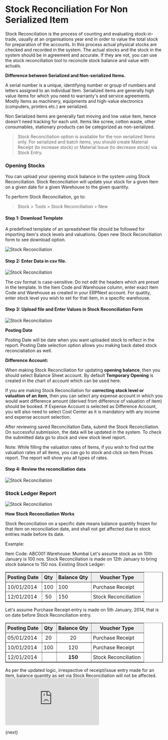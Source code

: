 <!-- add-breadcrumbs -->
# Stock Reconciliation For Non Serialized Item

Stock Reconciliation is the process of counting and evaluating stock-in-trade,
usually at an organisations year end in order to value the total stock for
preparation of the accounts. In this process actual physical stocks are
checked and recorded in the system. The actual stocks and the stock in the system should be in agreement and accurate. If they are not, you can
use the stock reconciliation tool to reconcile stock balance and value with actuals.

**Difference between Serialized and Non-serialized Items.**

A serial number is a unique, identifying number or group of numbers and
letters assigned to an individual Item. Serialized items are generally high value items for which you need to warranty's and service agreements. Mostly items as machinery, equipments and high-value electronics (computers, printers etc.) are serialized.

Non Serialized items are generally fast moving and low value item, hence doesn't need tracking for each unit. Items like screw, cotton waste, other consumables, stationary products can be categorized as non-serialized.

> Stock Reconciliation option is available for the non serialized Items only. For serialized and batch items, you should create Material Receipt (to increase stock) or Material Issue (to decrease stock) via Stock Entry.

### Opening Stocks

You can upload your opening stock balance in the system using Stock Reconciliation.
Stock Reconciliation will update your stock for a given Item on a given date
for a given Warehouse to the given quantity.

To perform Stock Reconciliation, go to:

> Stock > Tools > Stock Reconciliation > New

#### Step 1: Download Template

A predefined template of an spreadsheet file should be followed for importing item's stock levels and valuations. Open new Stock Reconciliation form to see download option.

<img class="screenshot" alt="Stock Reconciliation" src="{{docs_base_url}}/assets/img/setup/stock-recon-1.png">

#### Step 2: Enter Data in csv file.

<img class="screenshot" alt="Stock Reconciliation" src="{{docs_base_url}}/assets/img/setup/stock-reco-data.png">

The csv format is case-sensitive. Do not edit the headers which are preset in the template. In the Item Code and Warehouse column, enter exact Item Code and Warehouse as created in your ERPNext account. For quatity, enter stock level you wish to set for that item, in a specific warehouse.

#### Step 3: Upload file and Enter Values in Stock Reconciliation Form

<img class="screenshot" alt="Stock Reconciliation" src="{{docs_base_url}}/assets/img/setup/stock-recon-2.png">

**Posting Date**

Posting Date will be date when you want uploaded stock to reflect in the report. Posting Date selection option allows you making back dated stock reconcialiation as well.

**Difference Account:**

When making Stock Reconciliation for updating **opening balance**, then you should select Balance Sheet account. By default **Temporary Opening** is created in the chart of account which can be used here.

If you are making Stock Reconciliation for **correcting stock level or valuation of an item**, then you can select any expense account in which you would want difference amount (derived from difference of valuation of item) should be booked. If Expense Account is selected as Difference Account, you will also need to select Cost Center as it is mandatory with any income and expense account selection.

After reviewing saved Reconciliation Data, submit the Stock Reconciliation. On
successful submission, the data will be updated in the system. To check the
submitted data go to stock and view stock level report.

Note: While filling the valuation rates of Items, if you wish to find out the
valuation rates of all items, you can go to stock and click on Item Prices
report. The report will show you all types of rates.

#### Step 4: Review the reconciliation data

<img class="screenshot" alt="Stock Reconciliation" src="{{docs_base_url}}/assets/img/setup/stock-reco-upload.gif">

### Stock Ledger Report

<img class="screenshot" alt="Stock Reconciliation" src="{{docs_base_url}}/assets/img/setup//stock-reco-ledger.png">


**How Stock Reconciliation Works**

Stock Reconciliation on a specific date means balance quantity frozen for that item on reconciliation date, and shall not get affected due to stock entries made before its date.

Example:

Item Code: ABC001
Warehouse: Mumbai
Let's assume stock as on 10th January is 100 nos.
Stock Reconciliation is made on 12th January to bring stock balance to 150 nos.
Existing Stock Ledger:
<html>
<style>
    td {
    padding:5px 10px 5px 5px;
    };
    img {
    align:center;
    };
	table, th, td {
    border: 1px solid black;
    border-collapse: collapse;
	}
</style>
 <table border="1" cellspacing="0px">
            <tbody>
                <tr align="center" bgcolor="#EEE">
                    <td><b>Posting Date</b>
                    </td>
                    <td><b>Qty</b>
                    </td>
                    <td><b>Balance Qty</b>
                    </td>
                    <td><b>Voucher Type</b>
                    </td>
                </tr>
                <tr>
                    <td>10/01/2014</td>
                    <td align="center">100</td>
                    <td>100&nbsp;</td>
                    <td>Purchase Receipt</td>
                </tr>
                <tr>
                    <td>12/01/2014</td>
                    <td align="center">50</td>
                    <td>150</td>
                    <td>Stock Reconciliation</td>
                </tr>
            </tbody>
        </table>
</html>
Let's assume Purchase Receipt entry is made on 5th January, 2014, that is on date before Stock Reconciliation entry.
<html>
	<table border="1" cellspacing="0px">
        <tbody>
            <tr align="center" bgcolor="#EEE">
                <td><b>Posting Date</b></td>
                <td><b>Qty</b></td>
                <td><b>Balance Qty</b></td>
                <td><b>Voucher Type</b></td>
            </tr>
            <tr>
                <td>05/01/2014</td>
                <td align="center">20</td>
                <td style="text-align: center;">20</td>
                <td>Purchase Receipt</td>
            </tr>
            <tr>
                <td>10/01/2014</td>
                <td align="center">100</td>
                <td style="text-align: center;">120</td>
                <td>Purchase Receipt</td>
            </tr>
            <tr>
                <td>12/01/2014</td>
                <td align="center"><br></td>
                <td style="text-align: center;"><b>150</b></td>
                <td>Stock Reconciliation<br></td>
            </tr>
        </tbody>
	</table>
</html>
As per the updated logic, irrespective of receipt/issue entry made for an item, balance quantity as set via Stock Reconciliation will not be affected.

<div class="embed-container">
	<iframe src="https://www.youtube.com/embed/nlHX0ZZ84Lw" frameborder="0" allow="autoplay; encrypted-media" allowfullscreen>
	</iframe>
</div>

{next}
